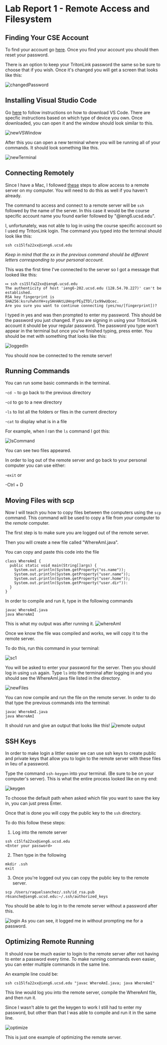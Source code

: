 # Lab Report 1 - Remote Access and Filesystem

## Finding Your CSE Account
To find your account go [here](https://sdacs.ucsd.edu/~icc/index.php).
Once you find your account you should then reset your password. 

There is an option to keep your TritonLink password the same so be sure to choose that if you wish.
Once it's changed you will get a screen that looks like this:

![changedPassword](<https://user-images.githubusercontent.com/114266346/193379112-73c51c46-f6bc-47d6-8b66-e5eda2df0573.png>)



## Installing Visual Studio Code
Go [here](https://code.visualstudio.com/) to follow instructions on how to download VS Code. There are specfic instructions based on which type of device you own. 
Once downloaded, you can open it and the window should look similar to this.

![newVSWindow](<https://user-images.githubusercontent.com/114266346/193379164-079a4c4e-fdf8-4904-b843-463e606e01c4.png>)



After this you can open a new terminal where you will be running all of your commands.
It should look something like this.


![newTerminal](<https://user-images.githubusercontent.com/114266346/193379189-a77bf221-ce25-4783-ba03-966f48e568ba.png>)



## Connecting Remotely
Since I have a Mac, I followed [these](https://code.visualstudio.com/docs/remote/ssh#_connect-to-a-remote-host) steps to allow access to a remote server on my computer. You will need to do this as well if you haven't already.

The command to access and connect to a remote server will be `ssh` followed by the name of the server. In this case it would be the course specific account name you found earlier followed by "@ieng6.ucsd.edu".

I, unfortunately, was not able to log in using the course specific
acccount so I used my TritonLink login. 
The command you typed into the terminal should look like this:

`ssh cs15lfa22xx@ieng6.ucsd.edu`

*Keep in mind that the xx in the previous command should be different letters corresponding to your personal account.*

This was the first time I've connected to the server so I got a message that looked like this:

```
⤇ ssh cs15lfa22xx@ieng6.ucsd.edu
The authenticity of host 'ieng6-202.ucsd.edu (128.54.70.227)' can't be established.
RSA key fingerprint is SHA256:ksruYwhnYH+sySHnHAtLUHngrPEyZTDl/1x99wUQcec.
Are you sure you want to continue connecting (yes/no/[fingerprint])? 
```

I typed in yes and was then prompted to enter my password. This should be the password you just changed. If you are signing in using your TritonLink account it should be your regular password.
The password you type won't appear in the terminal but once you've finished typing, press enter. You should be met with something that looks like this:


![loggedIn](<https://user-images.githubusercontent.com/114266346/195963849-3fb14e4f-7770-47bb-b17c-d3851994d482.png>)

You should now be connected to the remote server!

## Running Commands
You can run some basic commands in the terminal.

-`cd ~` to go back to the previous directory

-`cd` to go to a new directory

-`ls` to list all the folders or files in the current directory

-`cat` to display what is in a file

For example, when I ran the `ls` command I got this:

![lsCommand](<https://user-images.githubusercontent.com/114266346/193379320-be0af2e2-e047-4fb0-a552-b9de0c30b744.png>)


You can see two files appeared.

In order to log out of the remote server and go back to your personal computer you can use either:

-`exit` or

-Ctrl + D

## Moving Files with scp

Now I will teach you how to copy files between the computers using the `scp` command.
This command will be used to copy a file from *your* computer to the *remote* computer.

The first step is to make sure you are logged out of the remote server.

Then you will create a new file called "WhereAmI.java".

You can copy and paste this code into the file

```
class WhereAmI {
  public static void main(String[]args) {
    System.out.println(System.getProperty("os.name"));
    System.out.println(System.getProperty("user.name"));
    System.out.println(System.getProperty("user.home"));
    System.out.println(System.getProperty("user.dir")):
  }
}
```


In order to compile and run it, type in the following commands

```
javac WhereAmI.java
java WhereAmI
```

This is what my output was after running it.
![whereAmI](<https://user-images.githubusercontent.com/114266346/193376624-72b0efb1-bf8c-48c6-a733-61525be04143.png>)


Once we know the file was compiled and works, we will copy it to the remote server.

To do this, run this command in your terminal:

![sc1](https://user-images.githubusercontent.com/114266346/195964076-648153cc-f202-4182-bd30-dcd8a7e5d06e.png)


You will be asked to enter your password for the server. Then you should log in using `ssh` again.
Type `ls` into the terminal after logging in and you should see the WhereAmI.java file listed in the directory.

![newFiles](<https://user-images.githubusercontent.com/114266346/193379675-987a845f-048c-45a2-a0ff-8986530c6342.png>)


You can now compile and run the file on the remote server. In order to do that type the previous commands into the terminal:

```
javac WhereAmI.java
java WhereAmI
```

It should run and give an output that looks like this!
![remote output](<https://user-images.githubusercontent.com/114266346/193377093-9f096026-e2fd-4ebb-8d48-dd3607c6f2de.png>)


## SSH Keys
In order to make login a littler easier we can use ssh keys to create public and private keys that allow you to login to the remote server with these files in lieu of a password.

Type the command `ssh-keygen` into your terminal. (Be sure to be on your computer's server).
This is what the entire process looked like on my end:

![keygen](<https://user-images.githubusercontent.com/114266346/193377272-beef7348-f0e9-416b-bd7d-5b7b902fef22.png>)

To choose the default path when asked which file you want to save the key in, you can just press Enter.

Once that is done you will copy the public key to the `ssh` directory.

To do this follow these steps:
1. Log into the remote server

```
ssh c15lfa22xx@ieng6.ucsd.edu
<Enter your password>
```

2. Then type in the following

```
mkdir .ssh
exit
```

3. Once you're logged out you can copy the public key to the remote server.

```
scp /Users/raquelsanchez/.ssh/id_rsa.pub r6sanche@ieng6.ucsd.edu:~/.ssh/authorized_keys
```

You should be able to log in to the remote server without a password after this.

![login](https://user-images.githubusercontent.com/114266346/195964123-dc974116-e4bb-40b0-877e-eae98ee6ef1e.png)
As you can see, it logged me in without prompting me for a password.


## Optimizing Remote Running


It should now be much easier to login to the remote server after not having to enter a password every time.
To make running commands even easier, you can enter multiple commands in the same line.

An example line could be:

`ssh cs15lfa22xx@ieng6.ucsd.edu "javac WhereAmI.java; java WhereAmI"`

This line would log you into the remote server, compile the WhereAmI file, and then run it.

Since I wasn't able to get the keygen to work I still had to enter my password, but other than that I was able to compile and run it in the same line.

![optimize](<https://user-images.githubusercontent.com/114266346/193379840-6130fb7e-fe2b-4341-9a11-92b1c02a79c2.png>)

This is just one example of optimizing the remote server.





